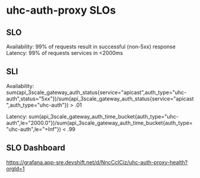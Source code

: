 # uhc-auth-proxy SLOs

## SLO

Availability:  99% of requests result in successful (non-5xx) response 
Latency:  99% of requests services in <2000ms 

## SLI

Availability:  sum(api_3scale_gateway_auth_status{service="apicast",auth_type="uhc-auth",status="5xx"})/sum(api_3scale_gateway_auth_status{service="apicast",auth_type="uhc-auth"}) > .01

Latency:  sum(api_3scale_gateway_auth_time_bucket{auth_type="uhc-auth",le="2000.0"})/sum(api_3scale_gateway_auth_time_bucket{auth_type="uhc-auth",le="+Inf"}) < .99

## SLO Dashboard
https://grafana.app-sre.devshift.net/d/NncCcICiz/uhc-auth-proxy-health?orgId=1
